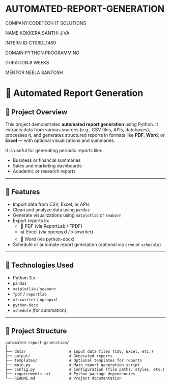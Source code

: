 # AUTOMATED-REPORT-GENERATION

COMPANY:CODETECH IT SOLUTIONS

NAME:KOKKERA SANTHI JIVA

INTERN ID:CT08DL1489

DOMAIN:PYTHON PROGRAMMING

DURATION:8 WEEKS

MENTOR:NEELA SANTOSH

# 📝 Automated Report Generation

## 📌 Project Overview

This project demonstrates **automated report generation** using Python. It extracts data from various sources (e.g., CSV files, APIs, databases), processes it, and generates structured reports in formats like **PDF**, **Word**, or **Excel** — with optional visualizations and summaries.

It is useful for generating periodic reports like:
- Business or financial summaries
- Sales and marketing dashboards
- Academic or research reports

---

## 🚀 Features

- Import data from CSV, Excel, or APIs
- Clean and analyze data using `pandas`
- Generate visualizations using `matplotlib` or `seaborn`
- Export reports in:
  - 📄 PDF (via ReportLab / FPDF)
  - 📊 Excel (via openpyxl / xlsxwriter)
  - 📃 Word (via python-docx)
- Schedule or automate report generation (optional via `cron` or `schedule`)

---

## 🧰 Technologies Used

- Python 3.x
- `pandas`
- `matplotlib` / `seaborn`
- `fpdf` / `reportlab`
- `xlsxwriter` / `openpyxl`
- `python-docx`
- `schedule` (for automation)

---

## 📁 Project Structure

```plaintext
automated-report-generation/
│
├── data/                   # Input data files (CSV, Excel, etc.)
├── output/                 # Generated reports
├── templates/              # Optional templates for reports
├── main.py                 # Main report generation script
├── config.py               # Configuration (file paths, styles, etc.)
├── requirements.txt        # Python package dependencies
└── README.md               # Project documentation


